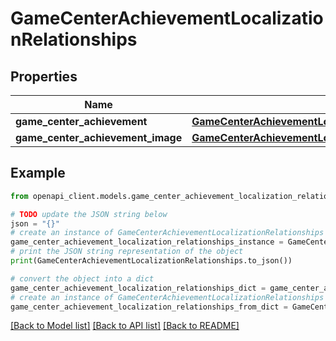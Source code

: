 # GameCenterAchievementLocalizationRelationships


## Properties

Name | Type | Description | Notes
------------ | ------------- | ------------- | -------------
**game_center_achievement** | [**GameCenterAchievementLocalizationRelationshipsGameCenterAchievement**](GameCenterAchievementLocalizationRelationshipsGameCenterAchievement.md) |  | [optional] 
**game_center_achievement_image** | [**GameCenterAchievementLocalizationRelationshipsGameCenterAchievementImage**](GameCenterAchievementLocalizationRelationshipsGameCenterAchievementImage.md) |  | [optional] 

## Example

```python
from openapi_client.models.game_center_achievement_localization_relationships import GameCenterAchievementLocalizationRelationships

# TODO update the JSON string below
json = "{}"
# create an instance of GameCenterAchievementLocalizationRelationships from a JSON string
game_center_achievement_localization_relationships_instance = GameCenterAchievementLocalizationRelationships.from_json(json)
# print the JSON string representation of the object
print(GameCenterAchievementLocalizationRelationships.to_json())

# convert the object into a dict
game_center_achievement_localization_relationships_dict = game_center_achievement_localization_relationships_instance.to_dict()
# create an instance of GameCenterAchievementLocalizationRelationships from a dict
game_center_achievement_localization_relationships_from_dict = GameCenterAchievementLocalizationRelationships.from_dict(game_center_achievement_localization_relationships_dict)
```
[[Back to Model list]](../README.md#documentation-for-models) [[Back to API list]](../README.md#documentation-for-api-endpoints) [[Back to README]](../README.md)


